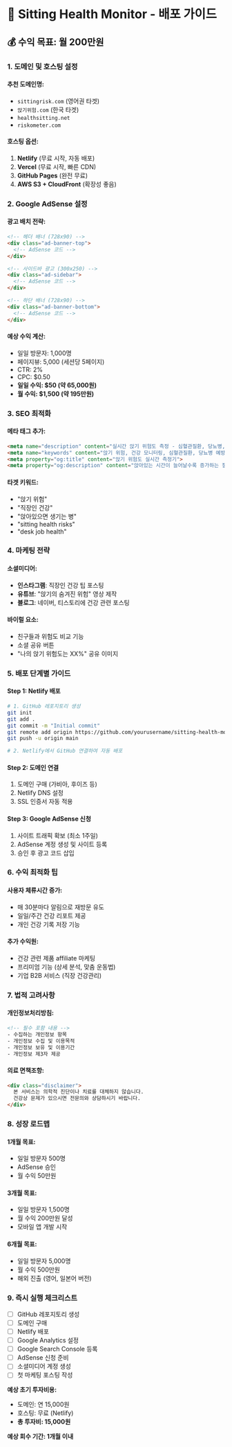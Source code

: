 # 🚀 Sitting Health Monitor - 배포 가이드

## 💰 수익 목표: 월 200만원

### 1. 도메인 및 호스팅 설정

#### 추천 도메인명:
- `sittingrisk.com` (영어권 타겟)
- `앉기위험.com` (한국 타겟)
- `healthsitting.net`
- `riskometer.com`

#### 호스팅 옵션:
1. **Netlify** (무료 시작, 자동 배포)
2. **Vercel** (무료 시작, 빠른 CDN)
3. **GitHub Pages** (완전 무료)
4. **AWS S3 + CloudFront** (확장성 좋음)

### 2. Google AdSense 설정

#### 광고 배치 전략:
```html
<!-- 헤더 배너 (728x90) -->
<div class="ad-banner-top">
  <!-- AdSense 코드 -->
</div>

<!-- 사이드바 광고 (300x250) -->
<div class="ad-sidebar">
  <!-- AdSense 코드 -->
</div>

<!-- 하단 배너 (728x90) -->
<div class="ad-banner-bottom">
  <!-- AdSense 코드 -->
</div>
```

#### 예상 수익 계산:
- 일일 방문자: 1,000명
- 페이지뷰: 5,000 (세션당 5페이지)
- CTR: 2%
- CPC: $0.50
- **일일 수익: $50 (약 65,000원)**
- **월 수익: $1,500 (약 195만원)**

### 3. SEO 최적화

#### 메타 태그 추가:
```html
<meta name="description" content="실시간 앉기 위험도 측정 - 심혈관질환, 당뇨병, 비만 위험을 즉시 확인하세요">
<meta name="keywords" content="앉기 위험, 건강 모니터링, 심혈관질환, 당뇨병 예방, 직장인 건강">
<meta property="og:title" content="앉기 위험도 실시간 측정기">
<meta property="og:description" content="앉아있는 시간이 늘어날수록 증가하는 질병 위험을 실시간으로 확인하세요">
```

#### 타겟 키워드:
- "앉기 위험"
- "직장인 건강"
- "앉아있으면 생기는 병"
- "sitting health risks"
- "desk job health"

### 4. 마케팅 전략

#### 소셜미디어:
- **인스타그램**: 직장인 건강 팁 포스팅
- **유튜브**: "앉기의 숨겨진 위험" 영상 제작
- **블로그**: 네이버, 티스토리에 건강 관련 포스팅

#### 바이럴 요소:
- 친구들과 위험도 비교 기능
- 소셜 공유 버튼
- "나의 앉기 위험도는 XX%" 공유 이미지

### 5. 배포 단계별 가이드

#### Step 1: Netlify 배포
```bash
# 1. GitHub 레포지토리 생성
git init
git add .
git commit -m "Initial commit"
git remote add origin https://github.com/yourusername/sitting-health-monitor
git push -u origin main

# 2. Netlify에서 GitHub 연결하여 자동 배포
```

#### Step 2: 도메인 연결
1. 도메인 구매 (가비아, 후이즈 등)
2. Netlify DNS 설정
3. SSL 인증서 자동 적용

#### Step 3: Google AdSense 신청
1. 사이트 트래픽 확보 (최소 1주일)
2. AdSense 계정 생성 및 사이트 등록
3. 승인 후 광고 코드 삽입

### 6. 수익 최적화 팁

#### 사용자 체류시간 증가:
- 매 30분마다 알림으로 재방문 유도
- 일일/주간 건강 리포트 제공
- 개인 건강 기록 저장 기능

#### 추가 수익원:
- 건강 관련 제품 affiliate 마케팅
- 프리미엄 기능 (상세 분석, 맞춤 운동법)
- 기업 B2B 서비스 (직장 건강관리)

### 7. 법적 고려사항

#### 개인정보처리방침:
```html
<!-- 필수 포함 내용 -->
- 수집하는 개인정보 항목
- 개인정보 수집 및 이용목적
- 개인정보 보유 및 이용기간
- 개인정보 제3자 제공
```

#### 의료 면책조항:
```html
<div class="disclaimer">
  본 서비스는 의학적 진단이나 치료를 대체하지 않습니다. 
  건강상 문제가 있으시면 전문의와 상담하시기 바랍니다.
</div>
```

### 8. 성장 로드맵

#### 1개월 목표:
- 일일 방문자 500명
- AdSense 승인
- 월 수익 50만원

#### 3개월 목표:
- 일일 방문자 1,500명
- 월 수익 200만원 달성
- 모바일 앱 개발 시작

#### 6개월 목표:
- 일일 방문자 5,000명
- 월 수익 500만원
- 해외 진출 (영어, 일본어 버전)

### 9. 즉시 실행 체크리스트

- [ ] GitHub 레포지토리 생성
- [ ] 도메인 구매
- [ ] Netlify 배포
- [ ] Google Analytics 설정
- [ ] Google Search Console 등록
- [ ] AdSense 신청 준비
- [ ] 소셜미디어 계정 생성
- [ ] 첫 마케팅 포스팅 작성

**예상 초기 투자비용:**
- 도메인: 연 15,000원
- 호스팅: 무료 (Netlify)
- **총 투자비: 15,000원**

**예상 회수 기간: 1개월 이내** 